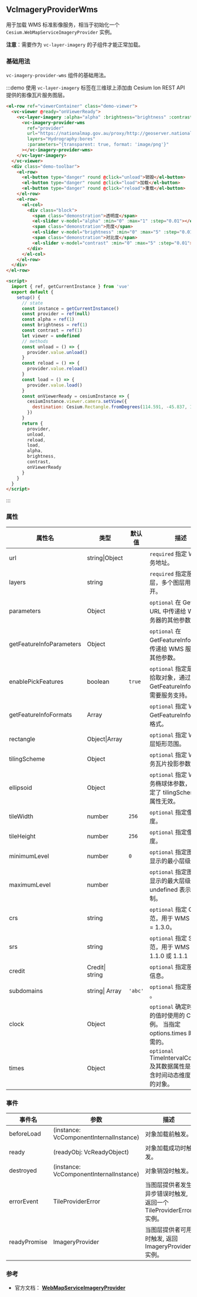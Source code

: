 ## VcImageryProviderWms

用于加载 WMS 标准影像服务，相当于初始化一个 `Cesium.WebMapServiceImageryProvider` 实例。

**注意**：需要作为 `vc-layer-imagery` 的子组件才能正常加载。

### 基础用法

`vc-imagery-provider-wms` 组件的基础用法。

:::demo 使用 `vc-layer-imagery` 标签在三维球上添加由 Cesium Ion REST API 提供的影像瓦片服务图层。

```html
<el-row ref="viewerContainer" class="demo-viewer">
  <vc-viewer @ready="onViewerReady">
    <vc-layer-imagery :alpha="alpha" :brightness="brightness" :contrast="contrast">
      <vc-imagery-provider-wms
        ref="provider"
        url="https://nationalmap.gov.au/proxy/http://geoserver.nationalmap.nicta.com.au/geotopo_250k/ows"
        layers="Hydrography:bores"
        :parameters="{transparent: true, format: 'image/png'}"
      ></vc-imagery-provider-wms>
    </vc-layer-imagery>
  </vc-viewer>
  <div class="demo-toolbar">
    <el-row>
      <el-button type="danger" round @click="unload">销毁</el-button>
      <el-button type="danger" round @click="load">加载</el-button>
      <el-button type="danger" round @click="reload">重载</el-button>
    </el-row>
    <el-row>
      <el-col>
        <div class="block">
          <span class="demonstration">透明度</span>
          <el-slider v-model="alpha" :min="0" :max="1" :step="0.01"></el-slider>
          <span class="demonstration">亮度</span>
          <el-slider v-model="brightness" :min="0" :max="5" :step="0.01"></el-slider>
          <span class="demonstration">对比度</span>
          <el-slider v-model="contrast" :min="0" :max="5" :step="0.01"></el-slider>
        </div>
      </el-col>
    </el-row>
  </div>
</el-row>

<script>
  import { ref, getCurrentInstance } from 'vue'
  export default {
    setup() {
      // state
      const instance = getCurrentInstance()
      const provider = ref(null)
      const alpha = ref(1)
      const brightness = ref(1)
      const contrast = ref(1)
      let viewer = undefined
      // methods
      const unload = () => {
        provider.value.unload()
      }
      const reload = () => {
        provider.value.reload()
      }
      const load = () => {
        provider.value.load()
      }
      const onViewerReady = cesiumInstance => {
        cesiumInstance.viewer.camera.setView({
          destination: Cesium.Rectangle.fromDegrees(114.591, -45.837, 148.97, -5.73)
        })
      }
      return {
        provider,
        unload,
        reload,
        load,
        alpha,
        brightness,
        contrast,
        onViewerReady
      }
    }
  }
</script>
```

:::

### 属性

| 属性名                   | 类型            | 默认值  | 描述                                                                               |
| ------------------------ | --------------- | ------- | ---------------------------------------------------------------------------------- |
| url                      | string\|Object  |         | `required` 指定 WMS 服务地址。                                                     |
| layers                   | string          |         | `required` 指定服务图层，多个图层用","隔开。                                       |
| parameters               | Object          |         | `optional` 在 GetMap URL 中传递给 WMS 服务器的其他参数。                           |
| getFeatureInfoParameters | Object          |         | `optional` 在 GetFeatureInfo URL 中传递给 WMS 服务器的其他参数。                   |
| enablePickFeatures       | boolean         | `true`  | `optional` 指定是否支持拾取对象，通过 GetFeatureInfo 获取，需要服务支持。          |
| getFeatureInfoFormats    | Array           |         | `optional` 指定 WMS GetFeatureInfo 请求的格式。                                    |
| rectangle                | Object\|Array   |         | `optional` 指定 WMS 图层矩形范围。                                                 |
| tilingScheme             | Object          |         | `optional` 指定 WMS 服务瓦片投影参数。                                             |
| ellipsoid                | Object          |         | `optional` 指定 WMS 服务椭球体参数，如果指定了 tilingScheme 此属性无效。           |
| tileWidth                | number          | `256`   | `optional` 指定像元宽度。                                                          |
| tileHeight               | number          | `256`   | `optional` 指定像元高度。                                                          |
| minimumLevel             | number          | `0`     | `optional` 指定图层可以显示的最小层级。                                            |
| maximumLevel             | number          |         | `optional` 指定图层可以显示的最大层级，undefined 表示没有限制。                    |
| crs                      | string          |         | `optional` 指定 CRS 规范，用于 WMS 规范> = 1.3.0。                                 |
| srs                      | string          |         | `optional` 指定 SRS 规范，用于 WMS 规范 1.1.0 或 1.1.1                             |
| credit                   | Credit\| string |         | `optional` 指定服务描述信息。                                                      |
| subdomains               | string\| Array  | `'abc'` | `optional` 指定服务子域 。                                                         |
| clock                    | Object          |         | `optional` 确定时间维度的值时使用的 Clock 实例。 当指定 options.times 时是必需的。 |
| times                    | Object          |         | `optional` TimeIntervalCollection 及其数据属性是一个包含时间动态维度及其值的对象。 |

### 事件

| 事件名       | 参数                                    | 描述                                                              |
| ------------ | --------------------------------------- | ----------------------------------------------------------------- |
| beforeLoad   | (instance: VcComponentInternalInstance) | 对象加载前触发。                                                  |
| ready        | (readyObj: VcReadyObject)               | 对象加载成功时触发。                                              |
| destroyed    | (instance: VcComponentInternalInstance) | 对象销毁时触发。                                                  |
| errorEvent   | TileProviderError                       | 当图层提供者发生异步错误时触发, 返回一个 TileProviderError 实例。 |
| readyPromise | ImageryProvider                         | 当图层提供者可用时触发, 返回 ImageryProvider 实例。               |

### 参考

- 官方文档： **[WebMapServiceImageryProvider](https://cesium.com/docs/cesiumjs-ref-doc/WebMapServiceImageryProvider.html)**
